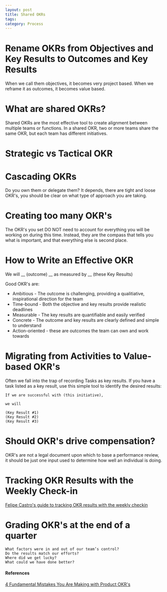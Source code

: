```yaml
---
layout: post
title: Shared OKRs
tags: 
category: Process
---
```


# Rename OKRs from Objectives and Key Results to Outcomes and Key Results

When we call them objectives, it becomes very project based. When we reframe it as outcomes, it becomes value based.

# What are shared OKRs?

Shared OKRs are the most effective tool to create alignment between multiple teams or functions. In a shared OKR, two or more teams share the same OKR, but each team has different initiatives.

# Strategic vs Tactical OKR

# Cascading OKRs

Do you own them or delegate them?
It depends, there are tight and loose OKR's, you should be clear on what type of approach you are taking.

# Creating too many OKR's

The OKR's you set DO NOT need to account for everything you will be working on during this time. Instead, they are the compass that tells you what is important, and that everything else is second place.

# How to Write an Effective OKR

We will __ (outcome) __ as measured by __ (these Key Results)  

Good OKR's are:
* Ambitious - The outcome is challenging, providing a qualitiative, inspirational direction for the team  
* Time-bound - Both the objective and key results provide realistic deadlines  
* Measurable - The key results are quantifiable and easily verified  
* Concrete - The outcome and key results are clearly defined and simple to understand  
* Action-oriented - these are outcomes the team can own and work towards 

# Migrating from Activities to Value-based OKR's

Often we fall into the trap of recording Tasks as key results. If you have a task listed as a key result, use this simple tool to identify the desired results:  

~~~
If we are successful with (this initiative),

we will

(Key Result #1)
(Key Result #2)
(Key Result #3)
~~~


# Should OKR's drive compensation?

OKR's are not a legal document upon which to base a performance review, it should be just one input used to determine how well an individual is doing.

# Tracking OKR Results with the Weekly Check-in

[Felipe Castro's guide to tracking OKR results with the weekly checkin](https://felipecastro.com/en/okr/tracking-okr-results/)  

# Grading OKR's at the end of a quarter

~~~
What factors were in and out of our team’s control?
Do the results match our efforts? 
Where did we get lucky?
What could we have done better?
~~~

#### References

[4 Fundamental Mistakes You Are Making with Product OKR's](https://ganotnoa.com/4-fundamental-mistakes-you-are-making-with-product-okrs/)  
